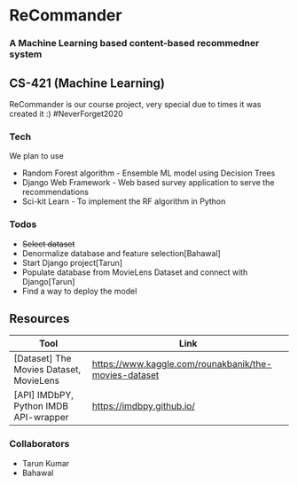 # ReCommander
### A Machine Learning based content-based recommedner system
## CS-421 (Machine Learning)

ReCommander is our course project, very special due to times it was created it :) #NeverForget2020

### Tech

We plan to use
* Random Forest algorithm - Ensemble ML model using Decision Trees
* Django Web Framework - Web based survey application to serve the recommendations 
* Sci-kit Learn - To implement the RF algorithm in Python
### Todos
- ~~Select dataset~~
- Denormalize database and feature selection[Bahawal]
- Start Django project[Tarun]
- Populate database from MovieLens Dataset and connect with Django[Tarun]
- Find a way to deploy the model

## Resources
| Tool  | Link |
| ------------- | ------------- |
| [Dataset] The Movies Dataset, MovieLens  | https://www.kaggle.com/rounakbanik/the-movies-dataset  |
| [API] IMDbPY, Python IMDB API-wrapper  | https://imdbpy.github.io/  |

### Collaborators
- Tarun Kumar
- Bahawal